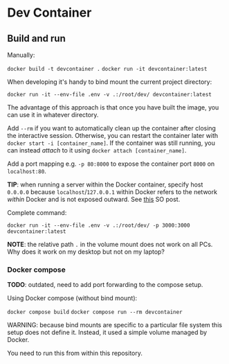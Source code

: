 # Dev Container

## Build and run

Manually:

`docker build -t devcontainer .`
`docker run -it devcontainer:latest`

When developing it's handy to bind mount the current project directory:

`docker run -it --env-file .env -v .:/root/dev/ devcontainer:latest`

The advantage of this approach is that once you have built the image, you can use it in whatever directory.

Add `--rm` if you want to automatically clean up the container after closing the interactive session.
Otherwise, you can restart the container later with `docker start -i [container_name]`.
If the container was still running, you can instead *attach* to it using `docker attach [container_name]`.

Add a port mapping e.g. `-p 80:8000` to expose the container port `8000` on `localhost:80`.

**TIP**: when running a server within the Docker container, specify host `0.0.0.0` because `localhost`/`127.0.0.1` within Docker refers to the network *within* Docker and is not exposed outward.
See [this](https://stackoverflow.com/questions/75040507/how-to-access-fastapi-backend-from-a-different-machine-ip-on-the-same-local-netw/75041731#75041731) SO post.

Complete command:

`docker run -it --env-file .env -v .:/root/dev/ -p 3000:3000 devcontainer:latest`

**NOTE**: the relative path `.` in the volume mount does not work on all PCs. Why does it work on my desktop but not on my laptop?

### Docker compose

**TODO**: outdated, need to add port forwarding to the compose setup.

Using Docker compose (without bind mount):

`docker compose build`
`docker compose run --rm devcontainer`

WARNING: because bind mounts are specific to a particular file system this setup does not define it.
Instead, it used a simple volume managed by Docker.

You need to run this from within this repository.
